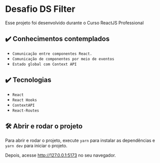 # Desafio DS Filter

Esse projeto foi desenvolvido durante o Curso ReactJS Professional

## ✔️ Conhecimentos contemplados

- `Comunicação entre componentes React.`
- `Comunicação de componentes por meio de eventos`
- `Estado global com Context API`

## ✔️ Tecnologias

- `React`
- `React Hooks`
- `ContextAPI`
- `React-Routes`

## 🛠️ Abrir e rodar o projeto

Para abrir e rodar o projeto, execute `yarn` para instalar as dependências e `yarn dev` para iniciar o projeto.

Depois, acesse <a href="http://127.0.0.1:5173">http://127.0.0.1:5173</a> no seu navegador.
